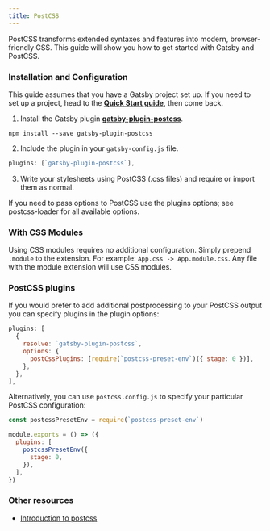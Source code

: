 ```yaml
---
title: PostCSS
---
```


PostCSS transforms extended syntaxes and features into modern, browser-friendly CSS. This guide will show you how to get started with Gatsby and PostCSS.

### Installation and Configuration

This guide assumes that you have a Gatsby project set up. If you need to set up a project, head to the [**Quick Start guide**](https://www.gatsbyjs.org/docs), then come back.

1.  Install the Gatsby plugin [**gatsby-plugin-postcss**](https://github.com/gatsbyjs/gatsby/tree/master/packages/gatsby-plugin-postcss).

`npm install --save gatsby-plugin-postcss`

2.  Include the plugin in your `gatsby-config.js` file.

```javascript:title=gatsby-config.js
plugins: [`gatsby-plugin-postcss`],
```

3.  Write your stylesheets using PostCSS (.css files) and require or import them as normal.

If you need to pass options to PostCSS use the plugins options; see postcss-loader for all available options.

### With CSS Modules

Using CSS modules requires no additional configuration. Simply prepend `.module` to the extension. For example: `App.css -> App.module.css`. Any file with the module extension will use CSS modules.

### PostCSS plugins

If you would prefer to add additional postprocessing to your PostCSS output you can specify plugins in the plugin options:

```javascript:title=gatsby-config.js
plugins: [
  {
    resolve: `gatsby-plugin-postcss`,
    options: {
      postCssPlugins: [require(`postcss-preset-env`)({ stage: 0 })],
    },
  },
],
```

Alternatively, you can use `postcss.config.js` to specify your particular PostCSS configuration:

```javascript:title=postcss.config.js
const postcssPresetEnv = require(`postcss-preset-env`)

module.exports = () => ({
  plugins: [
    postcssPresetEnv({
      stage: 0,
    }),
  ],
})
```

### Other resources

* [Introduction to postcss](https://www.smashingmagazine.com/2015/12/introduction-to-postcss/)
